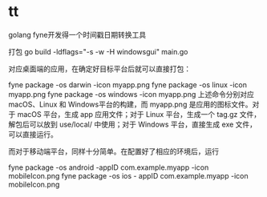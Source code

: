 # tt
golang fyne开发得一个时间戳日期转换工具

打包
go build  -ldflags="-s -w -H windowsgui" main.go

对应桌面端的应用，在确定好目标平台后就可以直接打包：

fyne package -os darwin -icon myapp.png
fyne package -os linux -icon myapp.png
fyne package -os windows -icon myapp.png
上述命令分别对应 macOS、Linux 和 Windows平台的构建，而 myapp.png 是应用的图标文件。对于 macOS 平台，生成 app 应用文件；对于 Linux 平台，生成一个 tag.gz 文件，解包后可以放到 use/local/ 中使用；对于 Windows 平台，直接生成 exe 文件，可以直接运行。

而对于移动端平台，同样十分简单。在配置好了相应的环境后，运行

fyne package -os android -appID com.example.myapp -icon mobileIcon.png
fyne package -os ios - appID com.example.myapp -icon mobileIcon.png